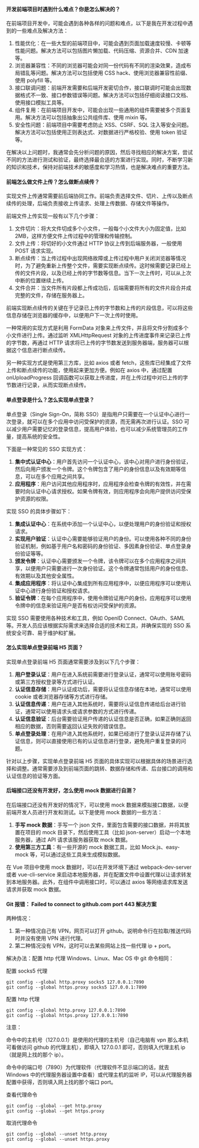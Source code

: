 <!--
 * @Author: Shu Binqi
 * @Date: 2023-02-24 21:11:21
 * @LastEditors: Shu Binqi
 * @LastEditTime: 2023-02-28 20:00:14
 * @Description: 项目研发相关面试题
 * @Version: 1.0.0
 * @FilePath: \interviewQuestions\Project\项目研发.md
-->

#### 开发前端项目时遇到什么难点？你是怎么解决的？

在前端项目开发中，可能会遇到各种各样的问题和难点，以下是我在开发过程中遇到的一些难点及解决方法：

1. 性能优化：在一些大型的前端项目中，可能会遇到页面加载速度较慢、卡顿等性能问题。解决方法可以包括图片懒加载、代码压缩、资源合并、CDN 加速等。
1. 浏览器兼容性：不同的浏览器可能会对同一份代码有不同的渲染效果，造成布局错乱等问题。解决方法可以包括使用 CSS hack、使用浏览器兼容性前缀、使用 polyfill 等。
1. 接口联调问题：前端开发需要和后端开发密切合作，接口联调时可能会出现数据格式不一致、接口参数错误等问题。解决方法可以包括仔细阅读接口文档、使用接口模拟工具等。
1. 组件复用：在前端项目开发中，可能会出现一些通用的组件需要被多个页面复用。解决方法可以包括抽象出公共组件库、使用 mixin 等。
1. 安全性问题：前端项目中需要考虑防止 XSS、CSRF、SQL 注入等安全问题。解决方法可以包括使用正则表达式、对数据进行严格校验、使用 token 验证等。

在解决以上问题时，我通常会先分析问题的原因，然后寻找相应的解决方案，尝试不同的方法进行测试和验证，最终选择最合适的方案进行实现。同时，不断学习新的知识和技术，保持对前端技术的敏感度和学习热情，也是解决难点的重要方法。

#### 前端怎么做文件上传？怎么做断点续传？

实现文件上传通常需要前后端协同工作。前端负责选择文件、切片、上传以及断点续传的处理，后端负责接收上传请求、处理上传数据、存储文件等操作。

前端文件上传实现一般有以下几个步骤：

1. 文件切片：将大文件切成多个小文件，一般每个小文件大小为固定值，比如 2MB，这样方便文件上传过程中的管理和传输控制。
2. 文件上传：将切好的小文件通过 HTTP 协议上传到后端服务器，一般使用 POST 请求实现。
3. 断点续传：当上传过程中出现网络故障或上传过程中用户关闭浏览器等情况时，为了避免重新上传整个文件，需要实现断点续传。这时候需要记录已经上传的文件片段，以及已经上传的字节数等信息。当下一次上传时，可以从上次中断的位置继续上传。
4. 文件合并：当文件所有片段都上传成功后，后端需要将所有的文件片段合并成完整的文件，存储在服务器上。

前端实现断点续传的关键在于记录已上传的字节数和上传的片段信息，可以将这些信息存储在浏览器的缓存中，以便用户下一次上传时使用。

一种常用的实现方式是利用 FormData 对象来上传文件，并且将文件分割成多个小文件进行上传。通过监听 XMLHttpRequest 对象的上传进度事件来记录已上传的字节数，再通过 HTTP 请求将已上传的字节数发送到服务器端，服务器可以根据这个信息进行断点续传。

另一种实现方式是使用第三方库，比如 axios 或者 fetch，这些库已经集成了文件上传和断点续传的功能，使用起来更加方便。例如在 axios 中，通过配置 onUploadProgress 回调函数可以获取上传进度，并在上传过程中对已上传的字节数进行记录，从而实现断点续传。

#### 单点登录是什么？怎么实现单点登录？

单点登录（Single Sign-On，简称 SSO）是指用户只需要在一个认证中心进行一次登录，就可以在多个应用中访问受保护的资源，而无需再次进行认证。SSO 可以减少用户需要记忆的登录信息，提高用户体验，也可以减少系统管理员的工作量，提高系统的安全性。

下面是一种常见的 SSO 实现方式：

1. **集中式认证中心**：用户首先访问一个认证中心，该中心对用户进行身份验证，然后向用户颁发一个令牌。这个令牌包含了用户的身份信息以及有效期等信息，可以在多个应用之间共享。
1. **应用程序**：用户访问其他应用程序时，应用程序会检查令牌的有效性，并在需要时向认证中心请求授权。如果令牌有效，则应用程序会向用户提供访问受保护资源的权限。

实现 SSO 的具体步骤如下：

1. **集成认证中心**：在系统中添加一个认证中心，以便处理用户的身份验证和授权请求。
1. **实现用户验证**：认证中心需要能够验证用户的身份。可以使用各种不同的身份验证机制，例如基于用户名和密码的身份验证、多因素身份验证、单点登录身份验证等等。
1. **颁发令牌**：认证中心需要颁发一个令牌，该令牌可以在多个应用程序之间共享，以便用户只需要进行一次身份验证。这个令牌通常包括用户的身份信息、有效期以及其他安全属性。
1. **集成应用程序**：将认证中心集成到所有应用程序中，以便应用程序可以使用认证中心进行身份验证和授权请求。
1. **验证令牌**：在每个应用程序中，使用令牌验证用户的身份。应用程序可以使用令牌中的信息来验证用户是否有权访问受保护的资源。

实现 SSO 需要使用各种技术和工具，例如 OpenID Connect、OAuth、SAML 等。开发人员应该根据实际需求来选择合适的技术和工具，并确保实现的 SSO 系统安全可靠、易于维护和扩展。

#### 怎么实现单点登录前端 H5 页面？

实现单点登录前端 H5 页面通常需要涉及到以下几个步骤：

1. **用户登录认证**：用户在进入系统前需要进行登录认证，通常可以使用账号密码或第三方授权登录等方式进行认证。
1. **认证信息存储**：用户认证成功后，需要将认证信息存储在本地，通常可以使用 cookie 或者浏览器存储等方式进行存储。
1. **认证信息传递**：用户在进入其他系统时，需要将认证信息传递给后台进行验证，通常可以使用请求头或请求参数的方式进行传递。
1. **认证信息验证**：后台需要验证用户传递的认证信息是否正确，如果正确则返回相应的数据，否则需要返回认证失败的错误信息。
1. **单点登录处理**：在用户进入其他系统时，如果已经进行了登录认证并存储了认证信息，则可以直接使用已有的认证信息进行登录，避免用户重复登录的问题。

针对以上步骤，实现单点登录前端 H5 页面的具体实现可以根据具体的场景进行选择和调整。通常需要涉及到前端页面的跳转、数据存储和传递、后台接口的调用和认证信息的验证等方面。

#### 后端接口还没有开发好，怎么使用 mock 数据进行自测？

在后端接口还没有开发好的情况下，可以使用 mock 数据来模拟接口数据，以便前端开发人员进行开发和测试。以下是使用 mock 数据的一些方法：

1. **手写 mock 数据**：手写一个 json 文件，里面包含需要的接口数据，并将其放置在项目的 mock 目录下，然后使用工具（比如 json-server）启动一个本地服务器，通过 API 请求该服务器获取 mock 数据。
1. **使用第三方工具**：有一些开源的 mock 数据工具，比如 Mock.js、easy-mock 等，可以通过这些工具来生成模拟数据。

在 Vue 项目中使用 mock 数据时，可以在开发环境下通过 webpack-dev-server 或者 vue-cli-service 来启动本地服务器，并在配置文件中设置代理以让请求转发到本地服务器。此外，在组件中调用接口时，可以通过 axios 等网络请求库发送请求并获取 mock 数据。

#### Git 报错： Failed to connect to github.com port 443 解决方案

两种情况：

1. 第一种情况自己有 VPN，网页可以打开 github。说明命令行在拉取/推送代码时并没有使用 VPN 进行代理。
2. 第二种情况没有 VPN，这时可以去某些网站上找一些代理 ip + port。

解决办法：配置 http 代理 Windows、Linux、Mac OS 中 git 命令相同：

配置 socks5 代理

```
git config --global http.proxy socks5 127.0.0.1:7890
git config --global https.proxy socks5 127.0.0.1:7890
```

配置 http 代理

```
git config --global http.proxy 127.0.0.1:7890
git config --global https.proxy 127.0.0.1:7890
```

注意：

命令中的主机号（127.0.0.1）是使用的代理的主机号（自己电脑有 vpn 那么本机可看做访问 github 的代理主机），即填入 127.0.0.1 即可，否则填入代理主机 ip（就是网上找的那个 ip）。

命令中的端口号（7890）为代理软件（代理软件不显示端口的话，就去 Windows 中的代理服务器设置中查看）或代理主机的监听 IP，可以从代理服务器配置中获得，否则填入网上找的那个端口 port。

查看代理命令

```
git config --global --get http.proxy
git config --global --get https.proxy
```

取消代理命令

```
git config --global --unset http.proxy
git config --global --unset https.proxy
```
